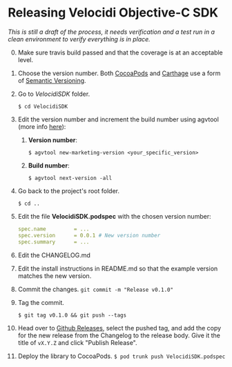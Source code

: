 # Releasing Velocidi Objective-C SDK

_This is still a draft of the process, it needs verification and a test run in a clean environment to verify everything is in place._

0. Make sure travis build passed and that the coverage is at an acceptable level.
1. Choose the version number. Both [CocoaPods](https://guides.cocoapods.org/making/making-a-cocoapod.html#cocoapods-versioning-specifics) and [Carthage](https://github.com/Carthage/Carthage/blob/master/Documentation/Artifacts.md#version-requirement) use a form of [Semantic Versioning](https://semver.org/).
1. Go to _VelocidiSDK_ folder.

    `$ cd VelocidiSDK`

1. Edit the version number and increment the build number using agvtool (more info [here](https://developer.apple.com/library/archive/qa/qa1827/_index.html)):
    1. __Version number__:

        `$ agvtool new-marketing-version <your_specific_version>`

    1. __Build number__:
    
        `$ agvtool next-version -all`

1. Go back to the project's root folder.

    `$ cd ..`

1. Edit the file __VelocidiSDK.podspec__ with the chosen version number:

    ```yaml
    spec.name         = ...
    spec.version      = 0.0.1 # New version number
    spec.summary      = ...
    ```

1. Edit the CHANGELOG.md
1. Edit the install instructions in README.md so that the example version matches the new version.
1. Commit the changes. `git commit -m "Release v0.1.0"`
1. Tag the commit.

    `$ git tag v0.1.0 && git push --tags` 

1. Head over to [Github Releases](https://github.com/velocidi/velocidi-ios-objc-sdk/releases), select the pushed tag, and add the copy for the new release from the Changelog to the release body. Give it the title of `vX.Y.Z` and click "Publish Release".
1. Deploy the library to CocoaPods. `$ pod trunk push VelocidiSDK.podspec`
